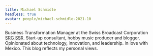 ```yaml
---
title: Michael Schmidle
headless: true
avatar: people/michael-schmidle-2021-10
---
```


Business Transformation Manager at the Swiss Broadcast Corporation [SRG&nbsp;SSR](https://www.srgssr.ch/en/). Start-up consultant, hobby music producer and blogger. Opinionated about technology, innovation, and leadership. In love with Mexico. This blog reflects my personal views.
